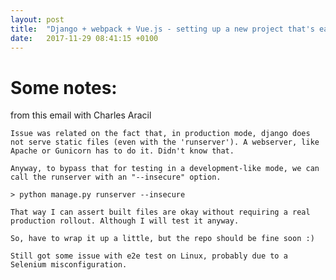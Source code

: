 ```yaml
---
layout: post
title:  "Django + webpack + Vue.js - setting up a new project that's easy to develop and deploy (part 2)"
date:   2017-11-29 08:41:15 +0100
---
```


# Some notes:

from this email with Charles Aracil

    Issue was related on the fact that, in production mode, django does not serve static files (even with the 'runserver'). A webserver, like Apache or Gunicorn has to do it. Didn't know that.

    Anyway, to bypass that for testing in a development-like mode, we can call the runserver with an "--insecure" option.

    > python manage.py runserver --insecure

    That way I can assert built files are okay without requiring a real production rollout. Although I will test it anyway.

    So, have to wrap it up a little, but the repo should be fine soon :)

    Still got some issue with e2e test on Linux, probably due to a Selenium misconfiguration.

